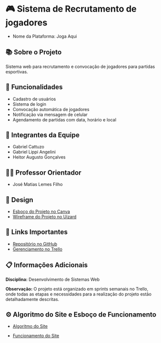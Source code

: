 # 🎮 Sistema de Recrutamento de jogadores
- Nome da Plataforma: Joga Aqui

## 📚 Sobre o Projeto
Sistema web para recrutamento e convocação de jogadores para partidas esportivas.

## 🎯 Funcionalidades
- Cadastro de usuários
- Sistema de login
- Convocação automática de jogadores
- Notificação via mensagem de celular
- Agendamento de partidas com data, horário e local

## 👥 Integrantes da Equipe
- Gabriel Cattuzo 
- Gabriel Lippi Angelini
- Heitor Augusto Gonçalves

## 👨‍🏫 Professor Orientador
- José Matias Lemes Filho

## 🎨 Design
- [Esboço do Projeto no Canva](https://www.canva.com/design/DAGTGnuKYJM/wJBhvL9siPmaZzfhDwvVIw/view?mode=prototype)
- [Wireframe do Projeto no Uizard](https://app.uizard.io/p/17f88208/overview)

## 🔗 Links Importantes
- [Repositório no GitHub](https://github.com/GabrielLippi05/Projeto-01-Desenvolvimento-Web)
- [Gerenciamento no Trello](https://trello.com/b/QRi33GGV/trello-projeto-pi)

## 📋 Informações Adicionais
**Disciplina:** Desenvolvimento de Sistemas Web

**Observação:** O projeto está organizado em sprints semanais no Trello, onde todas as etapas e necessidades para a realização do projeto estão detalhadamente descritas.

## ⚙️ Algoritmo do Site e Esboço de Funcionamento

- [Algoritmo do Site][def]

[def]: algoritmo.jpg

- [Funcionamento do Site][def2]

[def2]: funcionamento.jpg